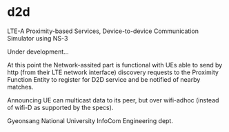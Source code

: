 # d2d
LTE-A Proximity-based Services, Device-to-device Communication Simulator using NS-3

Under development...

At this point the Network-assited part is functional with UEs able to send by http (from their LTE network interface) discovery requests to the Proximity Function Entity to register for D2D service and be notified of nearby matches. 

Announcing UE can multicast data to its peer, but over wifi-adhoc (instead of wifi-D as supported by the specs).

Gyeonsang National University
InfoCom Engineering dept.

